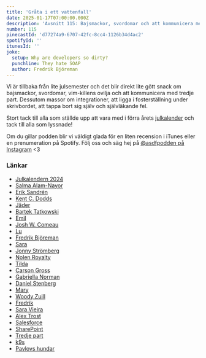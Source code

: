 ```yaml
---
title: 'Gråta i ett vattenfall'
date: 2025-01-17T07:00:00.000Z
description: 'Avsnitt 115: Bajsmackor, svordomar och att kommunicera med tredje part.'
number: 115
pinecastId: 'd77274a9-6707-42fc-8cc4-1126b34d4ac2'
spotifyId: ''
itunesId: ''
joke:
  setup: Why are developers so dirty?
  punchline: They hate SOAP
  author: Fredrik Björeman
---
```


Vi är tillbaka från lite julsemester och det blir direkt lite gött snack om bajsmackor, svordomar, vim-killens ovilja och att kommunicera med tredje part. Dessutom massor om integrationer, att ligga i fosterställning under skrivbordet, att tappa bort sig själv och självläkande fel.

Stort tack till alla som ställde upp att vara med i förra årets [julkalender](https://asdf.pizza/julkalendern-2024) och tack till alla som lyssnade!

Om du gillar podden blir vi väldigt glada för en liten recension i iTunes eller en prenumeration på Spotify. Följ oss och säg hej på [@asdfpodden på Instagram](https://www.instagram.com/asdfpodden/) &lt;3

### Länkar

- [Julkalendern 2024](https://asdf.pizza/julkalendern-2024/)
- [Salma Alam-Nayor](https://whitep4nth3r.com/)
- [Erik Sandrén](https://hackerman.se/)
- [Kent C. Dodds](https://kentcdodds.com/)
- [Jäder](https://jaeder42.tech/)
- [Bartek Tatkowski](https://brtk.se/)
- [Emil](https://bsky.app/profile/emiljsl.dev)
- [Josh W. Comeau](https://www.joshwcomeau.com/)
- [Lu](https://www.todepond.com/)
- [Fredrik Björeman](https://bjoreman.com/)
- [Sara](https://www.linkedin.com/in/sara-linnea-b-1b197390/)
- [Jonny Strömberg](https://javve.com/)
- [Nolen Royalty](https://eieio.games/)
- [Tilda](https://www.linkedin.com/in/matilda-yngman/)
- [Carson Gross](https://bigsky.software/)
- [Gabriella Norman](https://www.linkedin.com/in/gabriella-norman-989164150/)
- [Daniel Stenberg](https://daniel.haxx.se/)
- [Mary](https://daniel.haxx.se/)
- [Woody Zuill](https://woodyzuill.com/)
- [Fredrik](https://www.linkedin.com/in/fredrik-lindner-27079223/)
- [Sara Vieira](https://iamsaravieira.com/)
- [Alex Trost](https://trost.codes/)
- [Salesforce](https://www.salesforce.com/eu/)
- [SharePoint](https://www.microsoft.com/sv-se/microsoft-365/sharepoint/collaboration)
- [Tredje part](https://sv.wiktionary.org/wiki/tredje_part)
- [k9s](https://k9scli.io/)
- [Pavlovs hundar](https://sv.wikipedia.org/wiki/Pavlovs_hundar)